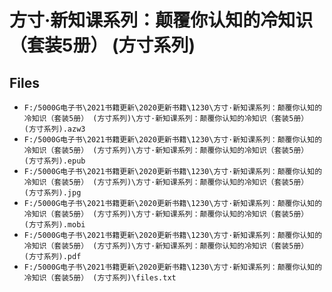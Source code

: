 # 方寸·新知课系列：颠覆你认知的冷知识（套装5册） (方寸系列)

## Files

- `F:/5000G电子书\2021书籍更新\2020更新书籍\1230\方寸·新知课系列：颠覆你认知的冷知识（套装5册） (方寸系列)\方寸·新知课系列：颠覆你认知的冷知识（套装5册） (方寸系列).azw3`
- `F:/5000G电子书\2021书籍更新\2020更新书籍\1230\方寸·新知课系列：颠覆你认知的冷知识（套装5册） (方寸系列)\方寸·新知课系列：颠覆你认知的冷知识（套装5册） (方寸系列).epub`
- `F:/5000G电子书\2021书籍更新\2020更新书籍\1230\方寸·新知课系列：颠覆你认知的冷知识（套装5册） (方寸系列)\方寸·新知课系列：颠覆你认知的冷知识（套装5册） (方寸系列).jpg`
- `F:/5000G电子书\2021书籍更新\2020更新书籍\1230\方寸·新知课系列：颠覆你认知的冷知识（套装5册） (方寸系列)\方寸·新知课系列：颠覆你认知的冷知识（套装5册） (方寸系列).mobi`
- `F:/5000G电子书\2021书籍更新\2020更新书籍\1230\方寸·新知课系列：颠覆你认知的冷知识（套装5册） (方寸系列)\方寸·新知课系列：颠覆你认知的冷知识（套装5册） (方寸系列).pdf`
- `F:/5000G电子书\2021书籍更新\2020更新书籍\1230\方寸·新知课系列：颠覆你认知的冷知识（套装5册） (方寸系列)\files.txt`
